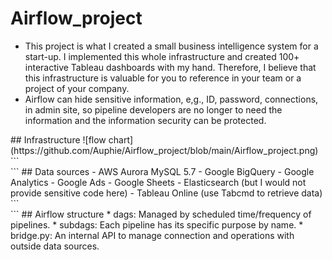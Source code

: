 # Airflow_project
- This project is what I created a small business intelligence system for a start-up. I implemented this whole infrastructure and created 100+ interactive Tableau dashboards with my hand. Therefore, I believe that this infrastructure is valuable for you to reference in your team or a project of your company.
- Airflow can hide sensitive information, e,g., ID, password, connections, in admin site, so pipeline developers are no longer to need the information and the information security can be protected.
<div>   

</div>
## Infrastructure
![flow chart](https://github.com/Auphie/Airflow_project/blob/main/Airflow_project.png)
```
<div>   
    <div></div>
    <div></div>
    <div></div>
</div>
```
## Data sources
- AWS Aurora MySQL 5.7
- Google BigQuery
- Google Analytics
- Google Ads
- Google Sheets
- Elasticsearch (but I would not provide sensitive code here)
- Tableau Online (use Tabcmd to retrieve data)
```
<div>   
    <div></div>
    <div></div>
    <div></div>
</div>
```
## Airflow structure
* dags: Managed by scheduled time/frequency of pipelines.
* subdags: Each pipeline has its specific purpose by name.
* bridge.py: An internal API to manage connection and operations with outside data sources.
